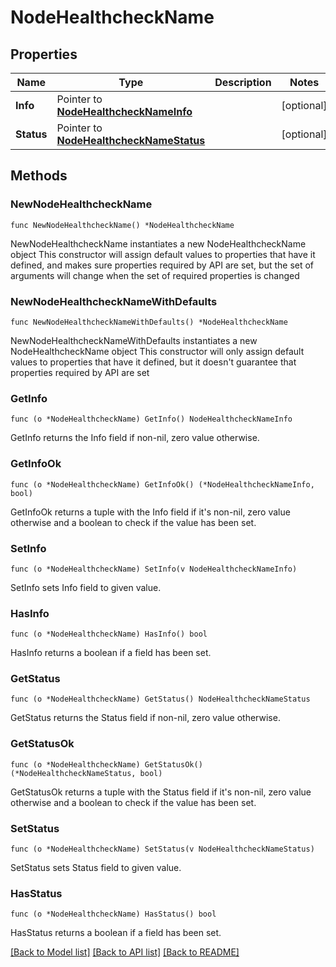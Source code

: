 # NodeHealthcheckName

## Properties

Name | Type | Description | Notes
------------ | ------------- | ------------- | -------------
**Info** | Pointer to [**NodeHealthcheckNameInfo**](NodeHealthcheckNameInfo.md) |  | [optional] 
**Status** | Pointer to [**NodeHealthcheckNameStatus**](NodeHealthcheckNameStatus.md) |  | [optional] 

## Methods

### NewNodeHealthcheckName

`func NewNodeHealthcheckName() *NodeHealthcheckName`

NewNodeHealthcheckName instantiates a new NodeHealthcheckName object
This constructor will assign default values to properties that have it defined,
and makes sure properties required by API are set, but the set of arguments
will change when the set of required properties is changed

### NewNodeHealthcheckNameWithDefaults

`func NewNodeHealthcheckNameWithDefaults() *NodeHealthcheckName`

NewNodeHealthcheckNameWithDefaults instantiates a new NodeHealthcheckName object
This constructor will only assign default values to properties that have it defined,
but it doesn't guarantee that properties required by API are set

### GetInfo

`func (o *NodeHealthcheckName) GetInfo() NodeHealthcheckNameInfo`

GetInfo returns the Info field if non-nil, zero value otherwise.

### GetInfoOk

`func (o *NodeHealthcheckName) GetInfoOk() (*NodeHealthcheckNameInfo, bool)`

GetInfoOk returns a tuple with the Info field if it's non-nil, zero value otherwise
and a boolean to check if the value has been set.

### SetInfo

`func (o *NodeHealthcheckName) SetInfo(v NodeHealthcheckNameInfo)`

SetInfo sets Info field to given value.

### HasInfo

`func (o *NodeHealthcheckName) HasInfo() bool`

HasInfo returns a boolean if a field has been set.

### GetStatus

`func (o *NodeHealthcheckName) GetStatus() NodeHealthcheckNameStatus`

GetStatus returns the Status field if non-nil, zero value otherwise.

### GetStatusOk

`func (o *NodeHealthcheckName) GetStatusOk() (*NodeHealthcheckNameStatus, bool)`

GetStatusOk returns a tuple with the Status field if it's non-nil, zero value otherwise
and a boolean to check if the value has been set.

### SetStatus

`func (o *NodeHealthcheckName) SetStatus(v NodeHealthcheckNameStatus)`

SetStatus sets Status field to given value.

### HasStatus

`func (o *NodeHealthcheckName) HasStatus() bool`

HasStatus returns a boolean if a field has been set.


[[Back to Model list]](../README.md#documentation-for-models) [[Back to API list]](../README.md#documentation-for-api-endpoints) [[Back to README]](../README.md)


